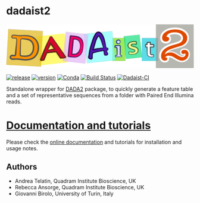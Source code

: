 # dadaist2

[![Dadaist2 logo](docs/dadaist.png)](https://quadram-institute-bioscience.github.io/dadaist2/)

[![release](https://img.shields.io/github/v/release/quadram-institute-bioscience/dadaist2?label=github%20release)](https://github.com/quadram-institute-bioscience/dadaist2/releases)
[![version](
https://anaconda.org/bioconda/dadaist2/badges/version.svg)](https://bioconda.github.io/recipes/dadaist2/README.html)
[![Conda](https://anaconda.org/bioconda/dadaist2/badges/downloads.svg)](https://bioconda.github.io/recipes/dadaist2/README.html)
[![Build Status](https://www.travis-ci.com/quadram-institute-bioscience/dadaist2.svg?branch=master)](https://www.travis-ci.com/quadram-institute-bioscience/dadaist2)
[![Dadaist-CI](https://github.com/quadram-institute-bioscience/dadaist2/actions/workflows/blank.yml/badge.svg)](https://github.com/quadram-institute-bioscience/dadaist2/actions/workflows/blank.yml)

Standalone wrapper for [DADA2](https://benjjneb.github.io/dada2/index.html) package, to quickly generate a feature table and a
set of representative sequences from a folder with Paired End Illumina reads.

# [Documentation and tutorials](https://quadram-institute-bioscience.github.io/dadaist2)

Please check the [online documentation](https://quadram-institute-bioscience.github.io/dadaist2) and tutorials
for installation and usage notes.

## Authors
* Andrea Telatin, Quadram Institute Bioscience, UK
* Rebecca Ansorge, Quadram Institute Bioscience, UK
* Giovanni Birolo, University of Turin, Italy
